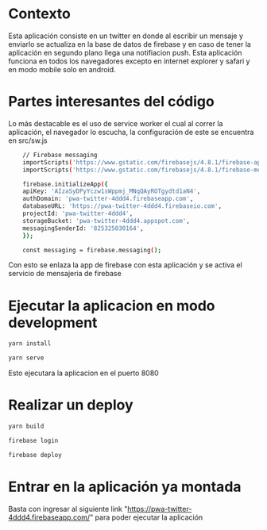 # Contexto
Esta aplicación consiste en un twitter en donde al escribir un mensaje y enviarlo se actualiza en la base de datos de firebase y en caso de tener la aplicación en segundo plano llega una notifiacion push. Esta aplicación funciona en todos los navegadores excepto en internet explorer y safari y en modo mobile solo en android.

# Partes interesantes del código
Lo más destacable es el uso de service worker el cual al correr la aplicación, el navegador lo escucha, la configuración de este se encuentra en src/sw.js

```bash
    // Firebase messaging
    importScripts('https://www.gstatic.com/firebasejs/4.8.1/firebase-app.js');
    importScripts('https://www.gstatic.com/firebasejs/4.8.1/firebase-messaging.js');

    firebase.initializeApp({
    apiKey: 'AIzaSyDPyYczw1sWppmj_MNqQAyROTgydtd1aN4',
    authDomain: 'pwa-twitter-4ddd4.firebaseapp.com',
    databaseURL: 'https://pwa-twitter-4ddd4.firebaseio.com',
    projectId: 'pwa-twitter-4ddd4',
    storageBucket: 'pwa-twitter-4ddd4.appspot.com',
    messagingSenderId: '825325030164',
    });

    const messaging = firebase.messaging();
```
Con esto se enlaza la app de firebase con esta aplicación y se activa el servicio de mensajeria de firebase

# Ejecutar la aplicacion en modo development

```bash
yarn install
```

```bash
yarn serve
```

Esto ejecutara la aplicacion en el puerto 8080

# Realizar un deploy

```bash
yarn build
```

```bash
firebase login
```

```bash
firebase deploy
```

# Entrar en la aplicación ya montada

Basta con ingresar al siguiente link "https://pwa-twitter-4ddd4.firebaseapp.com/" para poder ejecutar la aplicación
